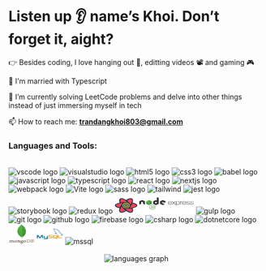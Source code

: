 <h1 align="left">Listen up 👂 name’s Khoi. Don’t forget it, aight?</h1>

👉 Besides coding, I love hanging out 🎣, editting videos 📽 and gaming 🎮

💍 I'm married with Typescript

🔭 I’m currently solving LeetCode problems and delve into other things instead of just immersing myself in tech

📫 How to reach me: **trandangkhoi803@gmail.com**

<h3 align="left">Languages and Tools:</h3>
<br clear="both">
<div align="left">
  <img src="https://cdn.jsdelivr.net/gh/devicons/devicon/icons/vscode/vscode-original.svg" height="32" width="44" alt="vscode logo"  />
  <img src="https://cdn.jsdelivr.net/gh/devicons/devicon/icons/visualstudio/visualstudio-plain.svg" height="32" width="44" alt="visualstudio logo"  />
  <img src="https://cdn.jsdelivr.net/gh/devicons/devicon/icons/html5/html5-original.svg" height="32" width="44" alt="html5 logo"  />
  <img src="https://cdn.jsdelivr.net/gh/devicons/devicon/icons/css3/css3-original.svg" height="32" width="44" alt="css3 logo"  />
  <img src="https://cdn.jsdelivr.net/gh/devicons/devicon/icons/babel/babel-original.svg" height="32" width="44" alt="babel logo"  />
  <img src="https://cdn.jsdelivr.net/gh/devicons/devicon/icons/javascript/javascript-original.svg" height="32" width="44" alt="javascript logo"  />
  <img src="https://cdn.jsdelivr.net/gh/devicons/devicon/icons/typescript/typescript-original.svg" height="32" width="44" alt="typescript logo"  />
  <img src="https://cdn.jsdelivr.net/gh/devicons/devicon/icons/react/react-original.svg" height="32" width="44" alt="react logo"  />
  <img src="https://cdn.jsdelivr.net/gh/devicons/devicon/icons/nextjs/nextjs-original.svg" height="32" width="44" alt="nextjs logo"  />
  <img src="https://cdn.jsdelivr.net/gh/devicons/devicon/icons/webpack/webpack-original.svg" height="32" width="44" alt="webpack logo"  />
  <img src="https://vitejs.dev/logo.svg" height="32" width="44" alt="Vite logo">
  <img src="https://cdn.jsdelivr.net/gh/devicons/devicon/icons/sass/sass-original.svg" height="32" width="44" alt="sass logo"  />
  <img src="https://www.vectorlogo.zone/logos/tailwindcss/tailwindcss-icon.svg" alt="tailwind" width="44" height="32" alt="Tailwind"/>
  <img src="https://cdn.jsdelivr.net/gh/devicons/devicon/icons/jest/jest-plain.svg" height="32" width="44" alt="jest logo"  />
  <img src="https://cdn.jsdelivr.net/gh/devicons/devicon/icons/storybook/storybook-original.svg" height="32" width="44" alt="storybook logo"  />
  <img src="https://cdn.jsdelivr.net/gh/devicons/devicon/icons/redux/redux-original.svg" height="32" width="44" alt="redux logo"  />
  <img src="https://raw.githubusercontent.com/TanStack/query/ea673770c00c0aa94428126dc7a2d358cba911de/media/emblem-light.svg" width="44" height="32" alt="React Query"/>
  <img src="https://raw.githubusercontent.com/devicons/devicon/master/icons/nodejs/nodejs-original-wordmark.svg" alt="nodejs" width="52" height="40"/>
  <img src="https://raw.githubusercontent.com/devicons/devicon/master/icons/express/express-original-wordmark.svg" alt="express" width="52" height="40"/>
  <img src="https://cdn.jsdelivr.net/gh/devicons/devicon/icons/gulp/gulp-plain.svg" height="32" width="44" alt="gulp logo"  />
  <img src="https://cdn.jsdelivr.net/gh/devicons/devicon/icons/git/git-original.svg" height="32" width="44" alt="git logo"  />
  <img src="https://cdn.jsdelivr.net/gh/devicons/devicon/icons/github/github-original.svg" height="32" width="44" alt="github logo"  />
  <img src="https://cdn.jsdelivr.net/gh/devicons/devicon/icons/firebase/firebase-plain.svg" height="32" width="44" alt="firebase logo"  />
  <img src="https://cdn.jsdelivr.net/gh/devicons/devicon/icons/csharp/csharp-original.svg" height="40" width="52" alt="csharp logo"  />
  <img src="https://cdn.jsdelivr.net/gh/devicons/devicon/icons/dotnetcore/dotnetcore-original.svg" height="40" width="52" alt="dotnetcore logo"  />
  <img src="https://raw.githubusercontent.com/devicons/devicon/master/icons/mongodb/mongodb-original-wordmark.svg" alt="mongodb" width="52" height="40"/>
  <img src="https://raw.githubusercontent.com/devicons/devicon/master/icons/mysql/mysql-original-wordmark.svg" alt="mysql" width="52" height="40"/>
  <img src="https://www.svgrepo.com/show/303229/microsoft-sql-server-logo.svg" alt="mssql" width="52" height="40"/>
  
</div>

<br clear="both">

<div align="center">
  <img src="https://github-readme-stats.vercel.app/api/top-langs?locale=en&hide_title=true&layout=compact&card_width=320&langs_count=7&theme=nord&hide_border=true&username=TranDangKhoi" height="150" alt="languages graph"  />
</div>
